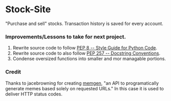# Stock-Site
"Purchase and sell" stocks. Transaction history is saved for every account.

### Improvements/Lessons to take for next project.
1. Rewrite source code to follow [PEP 8 -- Style Guide for Python Code](https://www.python.org/dev/peps/pep-0008/).
2. Rewrite source code to also follow [PEP 257 -- Docstring Conventions](https://www.python.org/dev/peps/pep-0257/).
3. Condense oversized functions into smaller and mor managable portions.

### Credit
Thanks to jacebrowning for creating [memgen](https://github.com/jacebrowning/memegen#special-characters), "an API to programatically generate memes based solely on requested URLs."
In this case it is used to deliver HTTP status codes.
